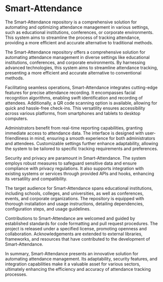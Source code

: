 # Smart-Attendance
The Smart-Attendance repository is a comprehensive solution for automating and optimizing attendance management in various settings, such as educational institutions, conferences, or corporate environments. This system aims to streamline the process of tracking attendance, providing a more efficient and accurate alternative to traditional methods.

The Smart-Attendance repository offers a comprehensive solution for automating attendance management in diverse settings like educational institutions, conferences, and corporate environments. By harnessing advanced technologies, this system aims to streamline attendance tracking, presenting a more efficient and accurate alternative to conventional methods.

Facilitating seamless operations, Smart-Attendance integrates cutting-edge features for precise attendance recording. It encompasses facial recognition algorithms, enabling swift identification and recording of attendees. Additionally, a QR code scanning option is available, allowing for quick and hassle-free check-ins. This versatility ensures accessibility across various platforms, from smartphones and tablets to desktop computers.

Administrators benefit from real-time reporting capabilities, granting immediate access to attendance data. The interface is designed with user-friendliness in mind, ensuring a smooth experience for both administrators and attendees. Customizable settings further enhance adaptability, allowing the system to be tailored to specific tracking requirements and preferences.

Security and privacy are paramount in Smart-Attendance. The system employs robust measures to safeguard sensitive data and ensure compliance with privacy regulations. It also supports integration with existing systems or services through provided APIs and hooks, enhancing its versatility and compatibility.

The target audience for Smart-Attendance spans educational institutions, including schools, colleges, and universities, as well as conferences, events, and corporate organizations. The repository is equipped with thorough installation and usage instructions, detailing dependencies, configuration steps, and usage guidelines.

Contributions to Smart-Attendance are welcomed and guided by established standards for code formatting and pull request procedures. The project is released under a specified license, promoting openness and collaboration. Acknowledgements are extended to external libraries, frameworks, and resources that have contributed to the development of Smart-Attendance.

In summary, Smart-Attendance presents an innovative solution for automating attendance management. Its adaptability, security features, and integration capabilities make it a valuable asset for various sectors, ultimately enhancing the efficiency and accuracy of attendance tracking processes.

